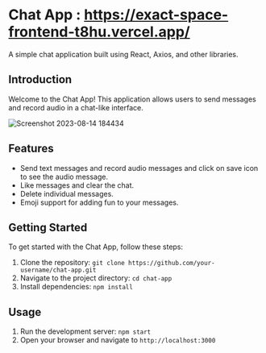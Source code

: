 # Chat App : https://exact-space-frontend-t8hu.vercel.app/

A simple chat application built using React, Axios, and other libraries.

## Introduction

Welcome to the Chat App! This application allows users to send messages and record audio in a chat-like interface.

![Screenshot 2023-08-14 184434](https://github.com/Janani1727/exactSpace_Frontend/assets/109611448/f41d1de8-224e-4b0c-9ec3-0e2807541e5c)

## Features

- Send text messages and record audio messages and click on save icon to see the audio message.
- Like messages and clear the chat.
- Delete individual messages.
- Emoji support for adding fun to your messages.

## Getting Started

To get started with the Chat App, follow these steps:

1. Clone the repository: `git clone https://github.com/your-username/chat-app.git`
2. Navigate to the project directory: `cd chat-app`
3. Install dependencies: `npm install`


## Usage

1. Run the development server: `npm start`
2. Open your browser and navigate to `http://localhost:3000`



